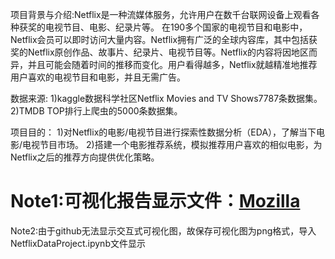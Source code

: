 项目背景与介绍:Netflix是一种流媒体服务，允许用户在数千台联网设备上观看各种获奖的电视节目、电影、纪录片等。 在190多个国家的电视节目和电影中，Netflix会员可以即时访问大量内容。Netflix拥有广泛的全球内容库，其中包括获奖的Netflix原创作品、故事片、纪录片、电视节目等。Netflix的内容将因地区而异，并且可能会随着时间的推移而变化。用户看得越多，Netflix就越精准地推荐用户喜欢的电视节目和电影，并且无需广告。

数据来源:
1)kaggle数据科学社区Netflix Movies and TV Shows7787条数据集。
2)TMDB TOP排行上爬虫的5000条数据集。

项目目的：
1)对Netflix的电影/电视节目进行探索性数据分析（EDA），了解当下电影/电视节目市场。
2)搭建一个电影推荐系统，模拟推荐用户喜欢的相似电影，为Netflix之后的推荐方向提供优化策略。

# Note1:可视化报告显示文件：[Mozilla](Netflix_Data_Project.ipynb)
Note2:由于github无法显示交互式可视化图，故保存可视化图为png格式，导入NetflixDataProject.ipynb文件显示
